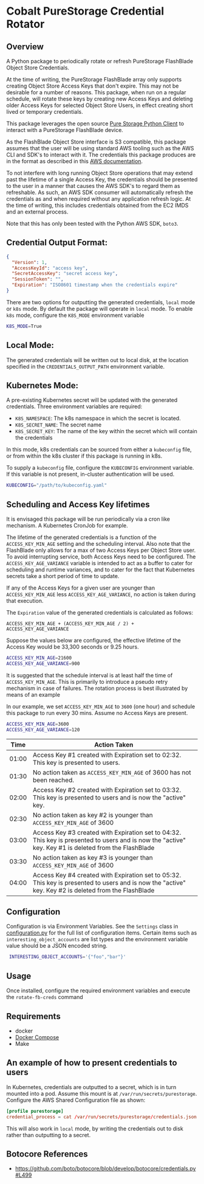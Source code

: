 # Cobalt PureStorage Credential Rotator


## Overview

A Python package to periodically rotate or refresh PureStorage FlashBlade Object Store Credentials.

At the time of writing, the PureStorage FlashBlade array only supports creating Object Store Access Keys that don't expire.  This may not be desirable for a number of reasons.  This package, when run on a regular schedule, will rotate these keys by creating new Access Keys and deleting older Access Keys for selected Object Store Users, in effect creating short lived or temporary credentials.

This package leverages the open source [Pure Storage Python Client](https://pure-storage-py-pure-client.readthedocs-hosted.com/en/latest/) to interact with a PureStorage FlashBlade device.

As the FlashBlade Object Store interface is S3 compatible, this package assumes that the user will be using standard AWS tooling such as the AWS CLI and SDK's to interact with it.  The credentials this package produces are in the format as described in this [AWS documentation](https://docs.aws.amazon.com/cli/latest/userguide/cli-configure-sourcing-external.html).

To not interfere with long running Object Store operations that may extend past the lifetime of a single Access Key, the credentials should be presented to the user in a manner that causes the AWS SDK's to regard them as refreshable.  As such, an AWS SDK consumer will automatically refresh the credentials as and when required without any application refresh logic.  At the time of writing, this includes credentials obtained from the EC2 IMDS and an external process.

Note that this has only been tested with the Python AWS SDK, `boto3`.


## Credential Output Format:

```json
{
  "Version": 1,
  "AccessKeyId": "access key",
  "SecretAccessKey": "secret access key",
  "SessionToken": "",
  "Expiration": "ISO8601 timestamp when the credentials expire"
}
```

There are two options for outputting the generated credentials, `local` mode or `k8s` mode.  By default the package will operate in `local` mode.  To enable `k8s` mode, configure the `K8S_MODE` environment variable

```bash
K8S_MODE=True
```

## Local Mode:

The generated credentials will be written out to local disk, at the location specified in the `CREDENTIALS_OUTPUT_PATH` environment variable.


## Kubernetes Mode:

A pre-existing Kubernetes secret will be updated with the generated credentials.  Three environment variables are required:

- `K8S_NAMESPACE`:  The k8s namespace in which the secret is located.
- `K8S_SECRET_NAME`: The secret name
- `K8S_SECRET_KEY`: The name of the key within the secret which will contain the credentials

In this mode, k8s credentials can be sourced from either a `kubeconfig` file, or from within the k8s cluster if this package is running in k8s.

To supply a `kubeconfig` file, configure the `KUBECONFIG` environment variable.  If this variable is not present, in-cluster authentication will be used.

```bash
KUBECONFIG="/path/to/kubeconfig.yaml"
```


## Scheduling and Access Key lifetimes

It is envisaged this package will be run periodically via a cron like mechanism.  A Kubernetes CronJob for example.

The lifetime of the generated credentials is a function of the `ACCESS_KEY_MIN_AGE` setting and the scheduling interval.  Also note that the FlashBlade only allows for a max of two Access Keys per Object Store user.  To avoid interrupting service, both Access Keys need to be configured.  The `ACCESS_KEY_AGE_VARIANCE` variable is intended to act as a buffer to cater for scheduling and runtime variances, and to cater for the fact that Kubernetes secrets take a short period of time to update.

If any of the Access Keys for a given user are younger than `ACCESS_KEY_MIN_AGE` less `ACCESS_KEY_AGE_VARIANCE`, no action is taken during that execution.

The `Expiration` value of the generated credentials is calculated as follows:

```
ACCESS_KEY_MIN_AGE + (ACCESS_KEY_MIN_AGE / 2) + ACCESS_KEY_AGE_VARIANCE
```

Suppose the values below are configured, the effective lifetime of the Access Key would be 33,300 seconds or 9.25 hours.

```bash
ACCESS_KEY_MIN_AGE=21600
ACCESS_KEY_AGE_VARIANCE=900
```

It is suggested that the schedule interval is at least half the time of `ACCESS_KEY_MIN_AGE`.  This is primarily to introduce a pseudo retry mechanism in case of failures.  The rotation process is best illustrated by means of an example

In our example, we set `ACCESS_KEY_MIN_AGE` to `3600` (one hour) and schedule this package to run every 30 mins.  Assume no Access Keys are present.

```bash
ACCESS_KEY_MIN_AGE=3600
ACCESS_KEY_AGE_VARIANCE=120
```

| Time  | Action Taken |
| ---   | ---     |
| 01:00 | Access Key #1 created with Expiration set to 02:32. This key is presented to users.                                                                     |
| 01:30 | No action taken as `ACCESS_KEY_MIN_AGE` of 3600 has not been reached.                                                                                   |
| 02:00 | Access Key #2 created with Expiration set to 03:32.  This key is presented to users and is now the "active" key.                                        |
| 02:30 | No action taken as key #2 is younger than `ACCESS_KEY_MIN_AGE` of 3600                                                                                  |
| 03:00 | Access Key #3 created with Expiration set to 04:32. This key is presented to users and is now the "active" key.  Key #1 is deleted from the FlashBlade  |
| 03:30 | No action taken as key #3 is younger than `ACCESS_KEY_MIN_AGE` of 3600                                                                                  |
| 04:00 | Access Key #4 created with Expiration set to 05:32. This key is presented to users and is now the "active" key.  Key #2 is deleted from the FlashBlade  |


## Configuration

Configuration is via Environment Variables.  See the `Settings` class in [configuration.py](cobalt_purestorage/configuration.py) for the full list of configuration items.  Certain items such as `interesting_object_accounts` are list types and the environment variable value should be a JSON encoded string.

```bash
 INTERESTING_OBJECT_ACCOUNTS='{"foo","bar"}'
 ```


## Usage

Once installed, configure the required environment variables and execute the `rotate-fb-creds` command


## Requirements

- docker
- [Docker Compose](https://github.com/docker/compose)
- Make


## An example of how to present credentials to users

In Kubernetes, credentials are outputted to a secret, which is in turn mounted into a pod.  Assume this mount is at `/var/run/secrets/purestorage`.  Configure the AWS Shared Configuration file as shown:

```toml
[profile purestorage]
credential_process = cat /var/run/secrets/purestorage/credentials.json
```

This will also work in `local` mode, by writing the credentials out to disk rather than outputting to a secret.


## Botocore References

- https://github.com/boto/botocore/blob/develop/botocore/credentials.py#L499

